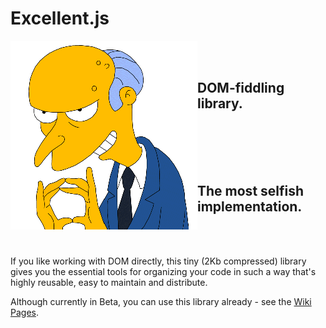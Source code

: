 # Excellent.js

<img align="left" width="299" height="302" src="./.github/images/burns.gif">

<br/>
<br/>

## DOM-fiddling library.

<br/>
<br/>
<br/>
<br/>

## The most selfish implementation.

<br/>

<!--
<i>
A good developer is like a good artist, needs only the basic tools and inspiration to create,
while fools pile on dogmatic overblown frameworks that promise long-term value, and then turn
into a fart in the wind, leaving incomprehensible mess as their legacy.
</i>
-->

<br/>

If you like working with DOM directly, this tiny (2Kb compressed) library gives you the essential
tools for organizing your code in such a way that's highly reusable, easy to maintain and distribute.

Although currently in Beta, you can use this library already - see the [Wiki Pages].

[Wiki Pages]:https://github.com/vitaly-t/excellent/wiki
